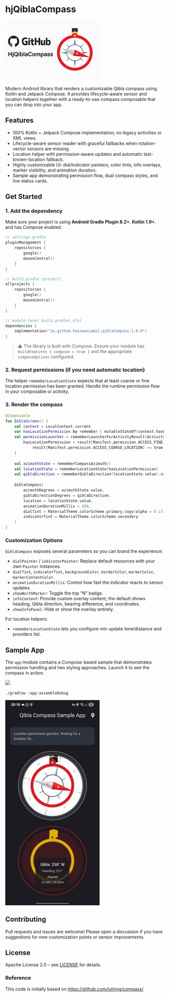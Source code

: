 # hjQiblaCompass

<img src="screenshot/featureImage.png" width="300" height="190"/>

Modern Android library that renders a customizable Qibla compass using Kotlin and Jetpack Compose. It provides lifecycle-aware sensor and location helpers together with a ready-to-use compass composable that you can drop into your app.

## Features
- 100% Kotlin + Jetpack Compose implementation; no legacy activities or XML views.
- Lifecycle-aware sensor reader with graceful fallbacks when rotation-vector sensors are missing.
- Location helper with permission-aware updates and automatic last-known-location fallback.
- Highly customizable UI: dial/indicator painters, color tints, info overlays, marker visibility, and animation duration.
- Sample app demonstrating permission flow, dual compass styles, and live status cards.

## Get Started
### 1. Add the dependency
Make sure your project is using **Android Gradle Plugin 8.2+**, **Kotlin 1.9+**, and has Compose enabled.

```kotlin
// settings.gradle
pluginManagement {
    repositories {
        google()
        mavenCentral()
    }
}
```

```kotlin
// build.gradle (project)
allprojects {
    repositories {
        google()
        mavenCentral()
    }
}
```

```kotlin
// module-level build.gradle(.kts)
dependencies {
    implementation("io.github.hassaanjamil:qiblaCompass:1.0.0")
}
```

> ⚠️ The library is built with Compose. Ensure your module has `buildFeatures { compose = true }` and the appropriate `composeOptions` configured.

### 2. Request permissions (if you need automatic location)
The helper `rememberLocationState` expects that at least coarse or fine location permission has been granted. Handle the runtime permission flow in your composable or activity.

### 3. Render the compass
```kotlin
@Composable
fun QiblaScreen() {
    val context = LocalContext.current
    var hasLocationPermission by remember { mutableStateOf(context.hasLocationPermission()) }
    val permissionLauncher = rememberLauncherForActivityResult(ActivityResultContracts.RequestMultiplePermissions()) { result ->
        hasLocationPermission = result[Manifest.permission.ACCESS_FINE_LOCATION] == true ||
            result[Manifest.permission.ACCESS_COARSE_LOCATION] == true
    }

    val azimuthState = rememberCompassAzimuth()
    val locationState = rememberLocationState(hasLocationPermission)
    val qiblaDirection = rememberQiblaDirection(locationState.value).value

    QiblaCompass(
        azimuthDegrees = azimuthState.value,
        qiblaDirectionDegrees = qiblaDirection,
        location = locationState.value,
        animationDurationMillis = 260,
        dialTint = MaterialTheme.colorScheme.primary.copy(alpha = 0.15f),
        indicatorTint = MaterialTheme.colorScheme.secondary
    )
}
```

### Customization Options
`QiblaCompass` exposes several parameters so you can brand the experience:

- `dialPainter` / `indicatorPainter`: Replace default resources with your own `Painter` instances.
- `dialTint`, `indicatorTint`, `backgroundColor`, `borderColor`, `markerColor`, `markerContentColor`.
- `animationDurationMillis`: Control how fast the indicator reacts to sensor updates.
- `showNorthMarker`: Toggle the top “N” badge.
- `infoContent`: Provide custom overlay content; the default shows heading, Qibla direction, bearing difference, and coordinates.
- `showInfoPanel`: Hide or show the overlay entirely.

For location helpers:
- `rememberLocationState` lets you configure min update time/distance and providers list.

## Sample App
The `app` module contains a Compose-based sample that demonstrates permission handling and two styling approaches. Launch it to see the compass in action.

<img src="1.png" width="250"/>

```bash
./gradlew :app:assembleDebug
```
<img src="screenshot/1.jpg" width="300"/>

## Contributing
Pull requests and issues are welcome! Please open a discussion if you have suggestions for new customization points or sensor improvements.

## License
Apache License 2.0 – see [LICENSE](LICENSE) for details.

### Reference
This code is initially based on https://github.com/iutinvg/compass/
